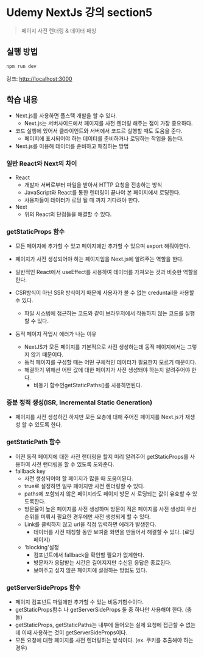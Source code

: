 # Udemy NextJs 강의 section5

> 페이지 사전 렌더링 & 데이터 패칭

## 실행 방법

```bash
npm run dev
```

링크: [http://localhost:3000](http://localhost:3000)

## 학습 내용

- Next.js를 사용하면 풀스택 개발을 할 수 있다.
  - Next.js는 서버사이드에서 페이지를 사전 렌더링 해주는 점이 가장 중요하다.
- 코드 실행에 있어서 클라이언트와 서버에서 코드르 실행할 때도 도움을 준다.
  - 페이지에 표시되어야 하는 데이터를 준비하거나 로딩하는 작업을 돕는다.
- Next.js를 이용해 데이터를 준비하고 패칭하는 방법

### 일반 React와 Next의 차이

- React
  - 개발자 서버로부터 파일을 받아서 HTTP 요청을 전송하는 방식
  - JavaScript와 React를 통한 렌더링이 끝나야 본 페이지에서 로딩한다.
  - 사용자들이 데이터가 로딩 될 때 까지 기다려야 한다.
- Next
  - 위의 React의 단점들을 해결할 수 있다.

### getStaticProps 함수

- 모든 페이지에 추가할 수 있고 페이지에만 추가할 수 있으며 export 해줘야한다.
- 페이지가 사전 생성되어야 하는 페이지임을 Next.js에 알려주는 역할을 한다.
- 일반적인 React에서 useEffect를 사용하여 데이터를 가져오는 것과 비슷한 역할을 한다.
- CSR방식이 아닌 SSR 방식이기 때문에 사용자가 볼 수 없는 creduntail을 사용할 수 있다.

  - 파일 시스템에 접근하는 코드와 같이 브라우저에서 작동하지 않는 코드를 실행할 수 있다.

- 동적 페이지 작업시 에러가 나는 이유
  - NextJS가 모든 페이지를 기본적으로 사전 생성하는데 동적 페이지에서는 그렇지 않기 때문이다.
  - 동적 페이지를 구성할 때는 어떤 구체적인 데이터가 필요한지 모르기 때문이다.
  - 해결하기 위해선 어떤 값에 대한 페이지가 사전 생성돼야 하는지 알려주어야 한다.
    - 비동기 함수인getStaticPaths()를 사용하면된다.

### 증분 정적 생성(ISR, Incremental Static Generation)

- 페이지를 사전 생성하긴 하지만 모든 요총에 대해 주어진 페이지를 Next.js가 재생성 할 수 있도록 한다.

### getStaticPath 함수

- 어떤 동적 페이지에 대한 사전 랜더링을 할지 미리 알려주어 getStaticProps를 사용하여 사전 랜더링을 할 수 있도록 도와준다.
- fallback key
  - 사전 생성되어야 할 페이지가 많을 때 도움이된다.
  - true로 설정하면 일부 페이지만 사전 렌더링할 수 있다.
  - paths에 포함되지 않은 페이지라도 페이지 방문 시 로딩되는 값이 유효할 수 있도록한다.
  - 방문율이 높은 페이지를 사전 생성하며 방문이 적은 페이지를 사전 생성의 우선순위를 미뤄서 필요한 경우에만 사전 생성되게 할 수 있다.
  - Link를 클릭하지 않고 url을 직접 입력하면 에러가 발생한다.
    - 데이터를 사전 패칭할 동안 보여줄 화면을 만들어서 해결할 수 있다. (로딩페이지)
  - 'blocking'설정
    - 컴포넌트에서 fallback을 확인할 필요가 없게한다.
    - 방문자가 응답받는 시간은 길어지지만 수신된 응답은 종료된다.
    - 보여주고 싶지 않은 페이지에 설정하는 방법도 있다.

### getServerSideProps 함수

- 페이지 컴포넌트 파일에만 추가할 수 있는 비동기함수이다.
- getStaticProps함수 나 getServerSideProps 둘 중 하나만 사용해야 한다. (충돌)
- getStaticProps, getStaticPaths는 내부에 들어오는 실제 요청에 접근할 수 없는데 이때 사용하는 것이 getServerSideProps이다.
- 모든 요청에 대한 페이지를 사전 렌더링하는 방식이다. (ex. 쿠키를 추출해야 하는 경우)
